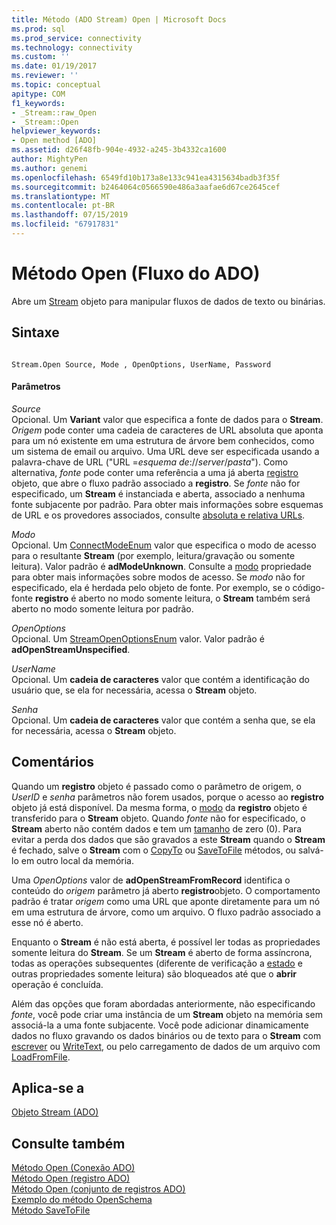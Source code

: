 ```yaml
---
title: Método (ADO Stream) Open | Microsoft Docs
ms.prod: sql
ms.prod_service: connectivity
ms.technology: connectivity
ms.custom: ''
ms.date: 01/19/2017
ms.reviewer: ''
ms.topic: conceptual
apitype: COM
f1_keywords:
- _Stream::raw_Open
- _Stream::Open
helpviewer_keywords:
- Open method [ADO]
ms.assetid: d26f48fb-904e-4932-a245-3b4332ca1600
author: MightyPen
ms.author: genemi
ms.openlocfilehash: 6549fd10b173a8e133c941ea4315634badb3f35f
ms.sourcegitcommit: b2464064c0566590e486a3aafae6d67ce2645cef
ms.translationtype: MT
ms.contentlocale: pt-BR
ms.lasthandoff: 07/15/2019
ms.locfileid: "67917831"
---
```

# <a name="open-method-ado-stream"></a>Método Open (Fluxo do ADO)
Abre um [Stream](../../../ado/reference/ado-api/stream-object-ado.md) objeto para manipular fluxos de dados de texto ou binárias.  
  
## <a name="syntax"></a>Sintaxe  
  
```  
  
Stream.Open Source, Mode , OpenOptions, UserName, Password  
```  
  
#### <a name="parameters"></a>Parâmetros  
 *Source*  
 Opcional. Um **Variant** valor que especifica a fonte de dados para o **Stream**. *Origem* pode conter uma cadeia de caracteres de URL absoluta que aponta para um nó existente em uma estrutura de árvore bem conhecidos, como um sistema de email ou arquivo. Uma URL deve ser especificada usando a palavra-chave de URL ("URL =*esquema de*://*server*/*pasta*"). Como alternativa, *fonte* pode conter uma referência a uma já aberta [registro](../../../ado/reference/ado-api/record-object-ado.md) objeto, que abre o fluxo padrão associado a **registro**. Se *fonte* não for especificado, um **Stream** é instanciada e aberta, associado a nenhuma fonte subjacente por padrão. Para obter mais informações sobre esquemas de URL e os provedores associados, consulte [absoluta e relativa URLs](../../../ado/guide/data/absolute-and-relative-urls.md).  
  
 *Modo*  
 Opcional. Um [ConnectModeEnum](../../../ado/reference/ado-api/connectmodeenum.md) valor que especifica o modo de acesso para o resultante **Stream** (por exemplo, leitura/gravação ou somente leitura). Valor padrão é **adModeUnknown**. Consulte a [modo](../../../ado/reference/ado-api/mode-property-ado.md) propriedade para obter mais informações sobre modos de acesso. Se *modo* não for especificado, ela é herdada pelo objeto de fonte. Por exemplo, se o código-fonte **registro** é aberto no modo somente leitura, o **Stream** também será aberto no modo somente leitura por padrão.  
  
 *OpenOptions*  
 Opcional. Um [StreamOpenOptionsEnum](../../../ado/reference/ado-api/streamopenoptionsenum.md) valor. Valor padrão é **adOpenStreamUnspecified**.  
  
 *UserName*  
 Opcional. Um **cadeia de caracteres** valor que contém a identificação do usuário que, se ela for necessária, acessa o **Stream** objeto.  
  
 *Senha*  
 Opcional. Um **cadeia de caracteres** valor que contém a senha que, se ela for necessária, acessa o **Stream** objeto.  
  
## <a name="remarks"></a>Comentários  
 Quando um **registro** objeto é passado como o parâmetro de origem, o *UserID* e *senha* parâmetros não forem usados, porque o acesso ao **registro** objeto já está disponível. Da mesma forma, o [modo](../../../ado/reference/ado-api/mode-property-ado.md) da **registro** objeto é transferido para o **Stream** objeto. Quando *fonte* não for especificado, o **Stream** aberto não contém dados e tem um [tamanho](../../../ado/reference/ado-api/size-property-ado-stream.md) de zero (0). Para evitar a perda dos dados que são gravados a este **Stream** quando o **Stream** é fechado, salve o **Stream** com o [CopyTo](../../../ado/reference/ado-api/copyto-method-ado.md) ou [ SaveToFile](../../../ado/reference/ado-api/savetofile-method.md) métodos, ou salvá-lo em outro local da memória.  
  
 Uma *OpenOptions* valor de **adOpenStreamFromRecord** identifica o conteúdo do *origem* parâmetro já aberto **registro**objeto. O comportamento padrão é tratar *origem* como uma URL que aponte diretamente para um nó em uma estrutura de árvore, como um arquivo. O fluxo padrão associado a esse nó é aberto.  
  
 Enquanto o **Stream** é não está aberta, é possível ler todas as propriedades somente leitura do **Stream**. Se um **Stream** é aberto de forma assíncrona, todas as operações subsequentes (diferente de verificação a [estado](../../../ado/reference/ado-api/state-property-ado.md) e outras propriedades somente leitura) são bloqueados até que o **abrir** operação é concluída.  
  
 Além das opções que foram abordadas anteriormente, não especificando *fonte*, você pode criar uma instância de um **Stream** objeto na memória sem associá-la a uma fonte subjacente. Você pode adicionar dinamicamente dados no fluxo gravando os dados binários ou de texto para o **Stream** com [escrever](../../../ado/reference/ado-api/write-method.md) ou [WriteText](../../../ado/reference/ado-api/writetext-method.md), ou pelo carregamento de dados de um arquivo com [ LoadFromFile](../../../ado/reference/ado-api/loadfromfile-method-ado.md).  
  
## <a name="applies-to"></a>Aplica-se a  
 [Objeto Stream (ADO)](../../../ado/reference/ado-api/stream-object-ado.md)  
  
## <a name="see-also"></a>Consulte também  
 [Método Open (Conexão ADO)](../../../ado/reference/ado-api/open-method-ado-connection.md)   
 [Método Open (registro ADO)](../../../ado/reference/ado-api/open-method-ado-record.md)   
 [Método Open (conjunto de registros ADO)](../../../ado/reference/ado-api/open-method-ado-recordset.md)   
 [Exemplo do método OpenSchema](../../../ado/reference/ado-api/openschema-method.md)   
 [Método SaveToFile](../../../ado/reference/ado-api/savetofile-method.md)
